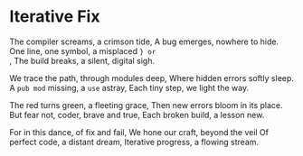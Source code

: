 # Iterative Fix

The compiler screams, a crimson tide,
A bug emerges, nowhere to hide.
One line, one symbol, a misplaced `} or `\
, 
The build breaks, a silent, digital sigh.

We trace the path, through modules deep,
Where hidden errors softly sleep.
A `pub mod` missing, a `use` astray,
Each tiny step, we light the way.

The red turns green, a fleeting grace,
Then new errors bloom in its place.
But fear not, coder, brave and true,
Each broken build, a lesson new.

For in this dance, of fix and fail,
We hone our craft, beyond the veil
Of perfect code, a distant dream,
Iterative progress, a flowing stream.
